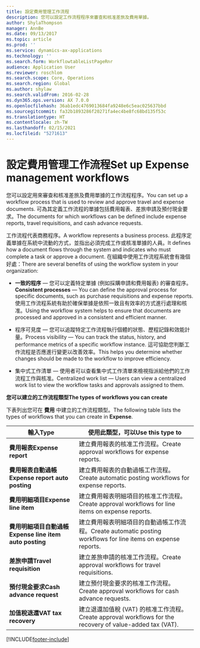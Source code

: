 ```yaml
---
title: 設定費用管理工作流程
description: 您可以設定工作流程程序來審查和核准差旅及費用單據。
author: ShylaThompson
manager: AnnBe
ms.date: 09/13/2017
ms.topic: article
ms.prod: ''
ms.service: dynamics-ax-applications
ms.technology: ''
ms.search.form: WorkflowtableListPageRnr
audience: Application User
ms.reviewer: roschlom
ms.search.scope: Core, Operations
ms.search.region: Global
ms.author: shylaw
ms.search.validFrom: 2016-02-28
ms.dyn365.ops.version: AX 7.0.0
ms.openlocfilehash: 36ab1edc4769013684fa9248e6c5eac025637bbd
ms.sourcegitcommit: fa32b1893286f20271fa4ec4be8fc68bd135f53c
ms.translationtype: HT
ms.contentlocale: zh-TW
ms.lasthandoff: 02/15/2021
ms.locfileid: "5271613"
---
```

# <a name="set-up-expense-management-workflows"></a><span data-ttu-id="d35b3-103">設定費用管理工作流程</span><span class="sxs-lookup"><span data-stu-id="d35b3-103">Set up Expense management workflows</span></span>

<span data-ttu-id="d35b3-104">您可以設定用來審查和核准差旅及費用單據的工作流程程序。</span><span class="sxs-lookup"><span data-stu-id="d35b3-104">You can set up a workflow process that is used to review and approve travel and expense documents.</span></span> <span data-ttu-id="d35b3-105">可為其定義工作流程的單據包括費用報表、差旅申請及預付現金要求。</span><span class="sxs-lookup"><span data-stu-id="d35b3-105">The documents for which workflows can be defined include expense reports, travel requisitions, and cash advance requests.</span></span>

<span data-ttu-id="d35b3-106">工作流程代表商務程序。</span><span class="sxs-lookup"><span data-stu-id="d35b3-106">A workflow represents a business process.</span></span> <span data-ttu-id="d35b3-107">此程序定義單據在系統中流動的方式，並指出必須完成工作或核准單據的人員。</span><span class="sxs-lookup"><span data-stu-id="d35b3-107">It defines how a document flows through the system and indicates who must complete a task or approve a document.</span></span> <span data-ttu-id="d35b3-108">在組織中使用工作流程系統會有幾個好處：</span><span class="sxs-lookup"><span data-stu-id="d35b3-108">There are several benefits of using the workflow system in your organization:</span></span>

-   <span data-ttu-id="d35b3-109">**一致的程序** — 您可以定義特定單據 (例如採購申請和費用報表) 的審查程序。</span><span class="sxs-lookup"><span data-stu-id="d35b3-109">**Consistent processes** — You can define the approval process for specific documents, such as purchase requisitions and expense reports.</span></span> <span data-ttu-id="d35b3-110">使用工作流程系統有助於確保單據是依照一致且有效率的方式進行處理和核准。</span><span class="sxs-lookup"><span data-stu-id="d35b3-110">Using the workflow system helps to ensure that documents are processed and approved in a consistent and efficient manner.</span></span>

-   <span data-ttu-id="d35b3-111">程序可見度 — 您可以追蹤特定工作流程執行個體的狀態、歷程記錄和效能計量。</span><span class="sxs-lookup"><span data-stu-id="d35b3-111">Process visibility — You can track the status, history, and performance metrics of a specific workflow instance.</span></span> <span data-ttu-id="d35b3-112">這可協助您判斷工作流程是否應進行變更以改善效率。</span><span class="sxs-lookup"><span data-stu-id="d35b3-112">This helps you determine whether changes should be made to the workflow to improve efficiency.</span></span>

-   <span data-ttu-id="d35b3-113">集中式工作清單 — 使用者可以查看集中式工作清單來檢視指派給他們的工作流程工作與核准。</span><span class="sxs-lookup"><span data-stu-id="d35b3-113">Centralized work list — Users can view a centralized work list to view the workflow tasks and approvals assigned to them.</span></span> 

<span data-ttu-id="d35b3-114">**您可以建立的工作流程類型**</span><span class="sxs-lookup"><span data-stu-id="d35b3-114">**The types of workflows you can create**</span></span>

<span data-ttu-id="d35b3-115">下表列出您可在 **費用** 中建立的工作流程類型。</span><span class="sxs-lookup"><span data-stu-id="d35b3-115">The following table lists the types of workflows that you can create in **Expense**.</span></span>


|              <span data-ttu-id="d35b3-116"><strong>輸入</strong></span><span class="sxs-lookup"><span data-stu-id="d35b3-116"><strong>Type</strong></span></span>              |                   <span data-ttu-id="d35b3-117"><strong>使用此類型，可以</strong></span><span class="sxs-lookup"><span data-stu-id="d35b3-117"><strong>Use this type to</strong></span></span>                   |
|-------------------------------------------------|-----------------------------------------------------------------------|
|         <span data-ttu-id="d35b3-118"><strong>費用報表</strong></span><span class="sxs-lookup"><span data-stu-id="d35b3-118"><strong>Expense report</strong></span></span>         |            <span data-ttu-id="d35b3-119">建立費用報表的核准工作流程。</span><span class="sxs-lookup"><span data-stu-id="d35b3-119">Create approval workflows for expense reports.</span></span>             |
|  <span data-ttu-id="d35b3-120"><strong>費用報表自動過帳</strong></span><span class="sxs-lookup"><span data-stu-id="d35b3-120"><strong>Expense report auto posting</strong></span></span>   |        <span data-ttu-id="d35b3-121">建立費用報表的自動過帳工作流程。</span><span class="sxs-lookup"><span data-stu-id="d35b3-121">Create automatic posting workflows for expense reports.</span></span>        |
|       <span data-ttu-id="d35b3-122"><strong>費用明細項目</strong></span><span class="sxs-lookup"><span data-stu-id="d35b3-122"><strong>Expense line item</strong></span></span>        |     <span data-ttu-id="d35b3-123">建立費用報表明細項目的核准工作流程。</span><span class="sxs-lookup"><span data-stu-id="d35b3-123">Create approval workflows for line items on expense reports.</span></span>      |
| <span data-ttu-id="d35b3-124"><strong>費用明細項目自動過帳</strong></span><span class="sxs-lookup"><span data-stu-id="d35b3-124"><strong>Expense line item auto posting</strong></span></span> | <span data-ttu-id="d35b3-125">建立費用報表明細項目的自動過帳工作流程。</span><span class="sxs-lookup"><span data-stu-id="d35b3-125">Create automatic posting workflows for line items on expense reports.</span></span> |
|       <span data-ttu-id="d35b3-126"><strong>差旅申請</strong></span><span class="sxs-lookup"><span data-stu-id="d35b3-126"><strong>Travel requisition</strong></span></span>       |          <span data-ttu-id="d35b3-127">建立差旅申請的核准工作流程。</span><span class="sxs-lookup"><span data-stu-id="d35b3-127">Create approval workflows for travel requisitions.</span></span>           |
|      <span data-ttu-id="d35b3-128"><strong>預付現金要求</strong></span><span class="sxs-lookup"><span data-stu-id="d35b3-128"><strong>Cash advance request</strong></span></span>      |         <span data-ttu-id="d35b3-129">建立預付現金要求的核准工作流程。</span><span class="sxs-lookup"><span data-stu-id="d35b3-129">Create approval workflows for cash advance requests.</span></span>          |
|        <span data-ttu-id="d35b3-130"><strong>加值稅退還</strong></span><span class="sxs-lookup"><span data-stu-id="d35b3-130"><strong>VAT tax recovery</strong></span></span>        | <span data-ttu-id="d35b3-131">建立退還加值稅 (VAT) 的核准工作流程。</span><span class="sxs-lookup"><span data-stu-id="d35b3-131">Create approval workflows for the recovery of value-added tax (VAT).</span></span>  |



[!INCLUDE[footer-include](../includes/footer-banner.md)]
